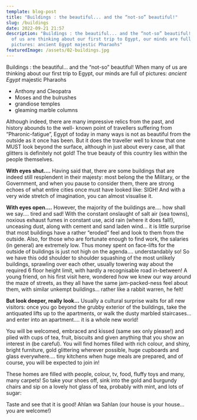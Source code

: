 ```yaml
---
template: blog-post
title: "Buildings : the beautiful... and the “not-so” beautiful!"
slug: /buildings
date: 2022-09-21 21:57
description: "Buildings : the beautiful... and the “not-so” beautiful! When many
  of us are thinking about our first trip to Egypt, our minds are full of
  pictures: ancient Egypt majestic Pharaohs"
featuredImage: /assets/02-buildings.jpg
---
```

Buildings : the beautiful... and the “not-so” beautiful!
When many of us are thinking about our first trip to Egypt, our minds are full of pictures:
*ancient Egypt*
majestic Pharaohs

* Anthony and Cleopatra
* Moses and the bulrushes
* grandiose temples
* gleaming marble columns

Although indeed, there are many impressive relics from the past, and history abounds to the well-
known point of travellers suffering from “Pharonic-fatigue”, Egypt of today in many ways is not as
beautiful from the outside as it once has been.
But it does the traveller well to know that one MUST look beyond the surface, although in just
about every case, all that glitters is definitely not gold! The true beauty of this country lies within
the people themselves.

**With eyes shut....**
Having said that, there are some buildings that are indeed still resplendent in their majesty: most
belong the the Military, or the Government, and when you pause to consider them, there are
strong echoes of what entire cities once must have looked like: SIGH!
And with a very wide stretch of imagination, you can almost visualise it.

**With eyes open....**
However, the majority of the buildings are.... how shall we say.... tired and sad! With the constant
onslaught of salt air (sea towns), noxious exhaust fumes in constant use, acid rain (where it does
fall!), unceasing dust, along with cement and sand laden wind... it is little surprise that most
buildings have a rather “eroded” feel and look to them from the outside. Also, for those who are
fortunate enough to find work, the salaries (in general) are extremely low. Thus money spent on
face-lifts for the outside of buildings is just not high on the agenda.... understandably so!
So we have this odd shoulder to shoulder squashing of the most unlikely buildings, sprawling over
each other, usually towering way about the required 6 floor height limit, with hardly a recognisable
road in-between! A young friend, on his first visit here, wondered how we knew our way around
the maze of streets, as they all have the same jam-packed-ness feel about them, with similar
unkempt buildings... rather like a rabbit warren, he felt!

**But look deeper, really look...**
Usually a cultural surprise waits for all new visitors: once you go beyond the grubby exterior of the
buildings, take the antiquated lifts up to the apartments, or walk the dusty marbled staircases...
and enter into an apartment.... it is a whole new world!

You will be welcomed, embraced and kissed (same sex only please!) and plied with cups of tea,
fruit, biscuits and given anything that you show an interest in (be careful). You will find homes filled
with rich colour, and shiny, bright furniture, gold glittering wherever possible, huge cupboards and
glass everywhere.... tiny kitchens when huge meals are prepared, and of course, you will be
expected to join in!

These homes are filled with people, colour, tv, food, fluffy toys and many, many carpets! So take
your shoes off, sink into the gold and burgundy chairs and sip on a lovely hot glass of tea,
probably with mint, and lots of sugar:

Taste and see that it is good!
Ahlan wa Sahlan (our house is your house... you are welcome!)